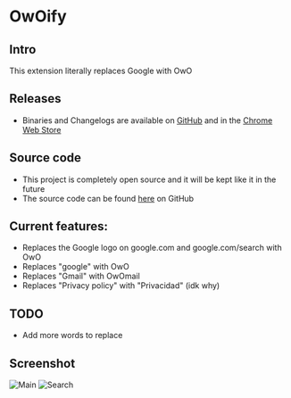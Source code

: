 # OwOify
## Intro
This extension literally replaces Google with OwO
## Releases
- Binaries and Changelogs are available on [GitHub](https://github.com/basti564/MNSPlusTrasher/releases) and in the [Chrome Web Store](https://chrome.google.com/webstore/detail/owoify/fbknjhmbihlfnbonnaehaofdlfalfcme)
## Source code
- This project is completely open source and it will be kept like it in the future
- The source code can be found [here](https://github.com/basti564/MNSPlusTrasher) on GitHub
## Current features:
- Replaces the Google logo on google.com and google.com/search with OwO
- Replaces "google" with OwO
- Replaces "Gmail" with OwOmail
- Replaces "Privacy policy" with "Privacidad" (idk why)
## TODO
- Add more words to replace
## Screenshot
![Main](https://lh3.googleusercontent.com/0MGoT4fStHa2gTfiBFmJzlMCJQYAt_pOSZYZ-aFoYMdZ8JNruQE1I_F11riH2ytoa1L99QKmnl8=w640-h400-e365)
![Search](https://lh3.googleusercontent.com/7GIezSBNviP5KTG5atxpmP3vONY_XzDswMbvuyMVMHkN35AOH-XhEeC60JrtrsBTMTRRfegz=w640-h400-e365)

